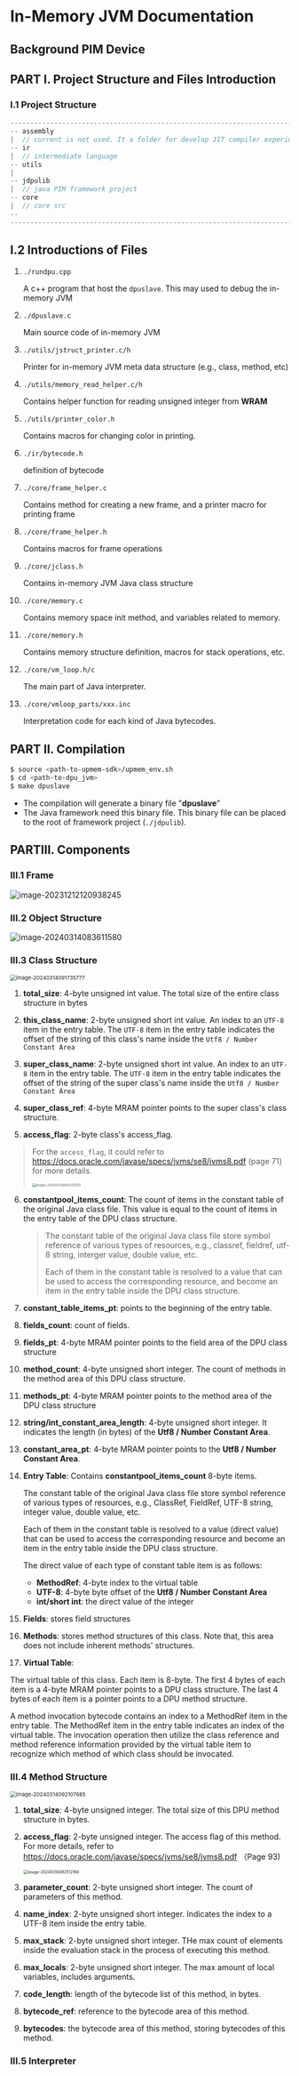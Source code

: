 # In-Memory JVM Documentation

## Background PIM Device

## PART I. Project Structure and Files Introduction

### I.1 Project Structure

``` java
---------------------------------------------------------------------------------------------------
-- assembly
|  // current is not used. It a folder for develop JIT compiler experimentally.
-- ir
|  // intermediate language
-- utils
|
-- jdpulib
|  // java PIM framework project
-- core
|  // core src
-- 
---------------------------------------------------------------------------------------------------
```



##  I.2 Introductions of Files

1. `./rundpu.cpp`

   A c++ program that host the `dpuslave`. This may used to debug the in-memory JVM

2. `./dpuslave.c`

   Main source code of in-memory JVM

3. `./utils/jstruct_printer.c/h`

   Printer for in-memory JVM meta data structure (e.g., class, method, etc)

4. `./utils/memory_read_helper.c/h`

   Contains helper function for reading unsigned integer from **WRAM**

5. `./utils/printer_color.h`

   Contains macros for changing color in printing.

6. `./ir/bytecode.h`

   definition of bytecode

7. `./core/frame_helper.c`

   Contains method for creating a new frame, and a printer macro for printing frame

8. `./core/frame_helper.h`

   Contains macros for frame operations

9. `./core/jclass.h`

   Contains in-memory JVM Java class structure

10. `./core/memory.c`

    Contains memory space init method, and variables related to memory.

11. `./core/memory.h`

    Contains memory structure definition, macros for stack operations, etc.

12. `./core/vm_loop.h/c`

    The main part of Java interpreter.

13. `./core/vmloop_parts/xxx.inc`

    Interpretation code for each kind of Java bytecodes. 



 

   





## PART II. Compilation

``` bash
$ source <path-to-upmem-sdk>/upmem_env.sh
$ cd <path-to-dpu_jvm>
$ make dpuslave
```

+ The compilation will generate a binary file "**dpuslave**"
+ The Java framework need this binary file. This binary file can be placed to the root of framework project (`./jdpulib`).



 



## PARTIII. Components

### III.1 Frame

![image-20231212120938245](./images/image-20231212120938245.png)







### III.2 Object Structure

![image-20240314083611580](C:\Users\Micro\AppData\Roaming\Typora\typora-user-images\image-20240314083611580.png)





### III.3 Class Structure

<img src="C:\Users\Micro\AppData\Roaming\Typora\typora-user-images\image-20240314091735777.png" alt="image-20240314091735777" style="zoom:67%;" />

1. **total_size**: $4$-byte unsigned int value. The total size of the entire class structure in bytes

2. **this_class_name**: $2$-byte unsigned short int value. An index to an `UTF-8` item in the entry table. The `UTF-8` item in the entry table indicates the offset of the string of this class's name inside the `Utf8 / Number Constant Area` 
3. **super_class_name**: $2$-byte unsigned short int value. An index to an `UTF-8` item in the entry table. The `UTF-8` item in the entry table indicates the offset of the string of the super class's name inside the `Utf8 / Number Constant Area` 
4. **super_class_ref**: $4$-byte MRAM pointer points to the super class's class structure.
5. **access_flag**: $2$-byte class's access_flag.

> For the `access_flag`, it could refer to https://docs.oracle.com/javase/specs/jvms/se8/jvms8.pdf (page $71$) for more details.
>
> <img src="C:\Users\Micro\AppData\Roaming\Typora\typora-user-images\image-20240314084221555.png" alt="image-20240314084221555" style="zoom:43%;" />

6. **constantpool_items_count**: The count of items in the constant table of the original Java class file. This value is equal to the count of items in the entry table of the DPU class structure. 

   > The  constant table of the original Java class file store symbol reference of various types of resources, e.g., classref, fieldref, utf-8 string, interger value, double value, etc. 
   >
   > Each of them in the constant table is resolved to a value that can be used to access the corresponding resource, and become an item in the entry table inside the DPU class structure.

7. **constant_table_items_pt**: points to the beginning of the entry table.

8. **fields_count**: count of fields.

9. **fields_pt**:  $4$-byte MRAM pointer points to the field area of the DPU class structure

10. **method_count**: $4$-byte unsigned short integer. The count of methods in the method area of this DPU class structure.

11. **methods_pt**: $4$-byte MRAM pointer points to the method area of the DPU class structure

12. **string/int_constant_area_length**: $4$-byte unsigned short integer. It indicates the length (in bytes) of the **Utf8 / Number Constant Area**.
13. **constant_area_pt**: $4$-byte MRAM pointer points to the **Utf8 / Number Constant Area**.

14. **Entry Table**: Contains **constantpool_items_count** $8$​-byte items. 

    The constant table of the original Java class file store symbol reference of various types of resources, e.g., ClassRef, FieldRef, UTF-8 string, integer value, double value, etc. 

    Each of them in the constant table is resolved to a value (direct value) that can be used to access the corresponding resource and become an item in the entry table inside the DPU class structure.

    The direct value of each type of constant table item is as follows:

    + **MethodRef**: $4$-byte index to the virtual table
    +  **UTF-8**: $4$-byte byte offset of the **Utf8 / Number Constant Area**
    + **int/short int**: the direct value of the integer

15. **Fields**: stores field structures
16. **Methods**: stores method structures of this class. Note that, this area does not include inherent methods' structures.
17. **Virtual Table**:

The virtual table of this class. Each item is $8$-byte. The first 4 bytes of each item is a $4$-byte MRAM pointer points to a DPU class structure. The last $4$ bytes of each item is a pointer points to a DPU method structure. 

A method invocation bytecode contains an index to a MethodRef item in the entry table. The  MethodRef item in the entry table indicates an index of the virtual table. The invocation operation then utilize the class reference and method reference information provided by the virtual table item to recognize which method of which class should be invocated.





### III.4 Method Structure

<img src="C:\Users\Micro\AppData\Roaming\Typora\typora-user-images\image-20240314092107685.png" alt="image-20240314092107685" style="zoom:67%;" />

1. **total_size**: $4$-byte unsigned integer. The total size of this DPU method structure in bytes.

2. **access_flag**: $2$-byte unsigned integer. The access flag of this method. For more details, refer to https://docs.oracle.com/javase/specs/jvms/se8/jvms8.pdf （Page 93)

   <img src="C:\Users\Micro\AppData\Roaming\Typora\typora-user-images\image-20240314092512194.png" alt="image-20240314092512194" style="zoom:50%;" />

3. **parameter_count**: $2$-byte unsigned short integer. The count of parameters of this method.

4. **name_index**: $2$-byte unsigned short integer. Indicates the index to a UTF-8 item inside the entry table.

5. **max_stack**: $2$-byte unsigned short integer. THe max count of elements inside the evaluation stack in the process of executing this method.

6. **max_locals**: $2$-byte unsigned short integer. The max amount of local variables, includes arguments.

7. **code_length**: length of the bytecode list of this method, in bytes.

8. **bytecode_ref**: reference to the bytecode area of this method.

9. **bytecodes**: the bytecode area of this method, storing bytecodes of this method.







### III.5 Interpreter





